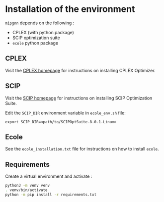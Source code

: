 # Installation of the environment

`mipgnn` depends on the following : 
  - CPLEX (with python package)
  - SCIP optimization suite
  - `ecole` python package
  

## CPLEX 
Visit the [CPLEX homepage](https://www.ibm.com/analytics/cplex-optimizer) for instructions on installing CPLEX Optimizer.

## SCIP
Visit the [SCIP homepage](https://scipopt.org) for instructions on installing SCIP Optimization Suite.

Edit the `SCIP_DIR` environment variable in `ecole_env.sh` file: 
```
export SCIP_DIR=<path/to/SCIPOptSuite-8.0.1-Linux>
```

## Ecole
See the `ecole_installation.txt` file for instructions on how to install `ecole`.

## Requirements
Create a virtual environment and activate :
```bash
python3 -m venv venv
. venv/bin/activate
python -m pip install -r requirements.txt
```


